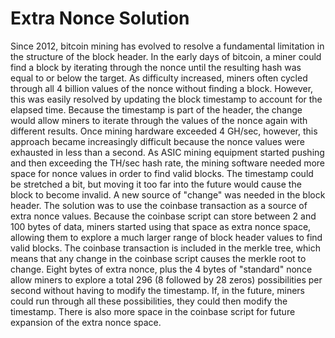 # Extra Nonce Solution

Since 2012, bitcoin mining has evolved to resolve a fundamental limitation in the structure of the block header. In the early days of bitcoin, a miner could find a block by iterating through the nonce until the resulting hash was equal to or below the target. As difficulty increased, miners often cycled through all 4 billion values of the nonce without finding a block. However, this was easily resolved by updating the block timestamp to account for the elapsed time. Because the timestamp is part of the header, the change would allow miners to iterate through the values of the nonce again with different results. Once mining hardware exceeded 4 GH/sec, however, this approach became increasingly difficult because the nonce values were exhausted in less than a second. As ASIC mining equipment started pushing and then exceeding the TH/sec hash rate, the mining software needed more space for nonce values in order to find valid blocks. The timestamp could be stretched a bit, but moving it too far into the future would cause the block to become invalid. A new source of "change" was needed in the block header. The solution was to use the coinbase transaction as a source of extra nonce values. Because the coinbase script can store between 2 and 100 bytes of data, miners started using that space as extra nonce space, allowing them to explore a much larger range of block header values to find valid blocks. The coinbase transaction is included in the merkle tree, which means that any change in the coinbase script causes the merkle root to change. Eight bytes of extra nonce, plus the 4 bytes of "standard" nonce allow miners to explore a total 296 (8 followed by 28 zeros) possibilities per second without having to modify the timestamp. If, in the future, miners could run through all these possibilities, they could then modify the timestamp. There is also more space in the coinbase script for future expansion of the extra nonce space.



